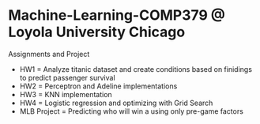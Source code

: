# Machine-Learning-COMP379 @ Loyola University Chicago
Assignments and Project
- HW1 = Analyze titanic dataset and create conditions based on finidings to predict passenger survival
- HW2 = Perceptron and Adeline implementations
- HW3 = KNN implementation
- HW4 = Logistic regression and optimizing with Grid Search
- MLB Project = Predicting who will win a using only pre-game factors
